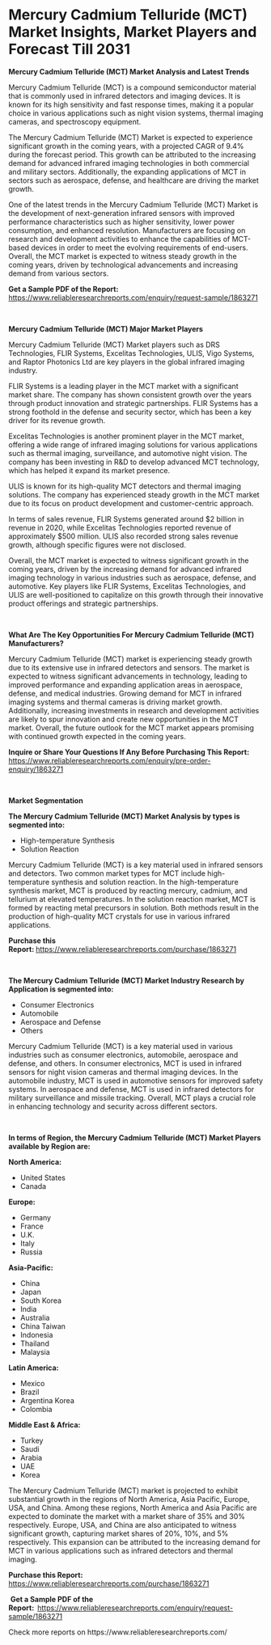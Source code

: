 <p><h1>Mercury Cadmium Telluride (MCT) Market Insights, Market Players and Forecast Till 2031</h1></p><p><strong>Mercury Cadmium Telluride (MCT) Market Analysis and Latest Trends</strong></p>
<p><p>Mercury Cadmium Telluride (MCT) is a compound semiconductor material that is commonly used in infrared detectors and imaging devices. It is known for its high sensitivity and fast response times, making it a popular choice in various applications such as night vision systems, thermal imaging cameras, and spectroscopy equipment.</p><p>The Mercury Cadmium Telluride (MCT) Market is expected to experience significant growth in the coming years, with a projected CAGR of 9.4% during the forecast period. This growth can be attributed to the increasing demand for advanced infrared imaging technologies in both commercial and military sectors. Additionally, the expanding applications of MCT in sectors such as aerospace, defense, and healthcare are driving the market growth.</p><p>One of the latest trends in the Mercury Cadmium Telluride (MCT) Market is the development of next-generation infrared sensors with improved performance characteristics such as higher sensitivity, lower power consumption, and enhanced resolution. Manufacturers are focusing on research and development activities to enhance the capabilities of MCT-based devices in order to meet the evolving requirements of end-users. Overall, the MCT market is expected to witness steady growth in the coming years, driven by technological advancements and increasing demand from various sectors.</p></p>
<p><strong>Get a Sample PDF of the Report:&nbsp;</strong> <a href="https://www.reliableresearchreports.com/enquiry/request-sample/1863271">https://www.reliableresearchreports.com/enquiry/request-sample/1863271</a></p>
<p>&nbsp;</p>
<p><strong>Mercury Cadmium Telluride (MCT) Major Market Players</strong></p>
<p><p>Mercury Cadmium Telluride (MCT) Market players such as DRS Technologies, FLIR Systems, Excelitas Technologies, ULIS, Vigo Systems, and Raptor Photonics Ltd are key players in the global infrared imaging industry.</p><p>FLIR Systems is a leading player in the MCT market with a significant market share. The company has shown consistent growth over the years through product innovation and strategic partnerships. FLIR Systems has a strong foothold in the defense and security sector, which has been a key driver for its revenue growth.</p><p>Excelitas Technologies is another prominent player in the MCT market, offering a wide range of infrared imaging solutions for various applications such as thermal imaging, surveillance, and automotive night vision. The company has been investing in R&D to develop advanced MCT technology, which has helped it expand its market presence.</p><p>ULIS is known for its high-quality MCT detectors and thermal imaging solutions. The company has experienced steady growth in the MCT market due to its focus on product development and customer-centric approach.</p><p>In terms of sales revenue, FLIR Systems generated around $2 billion in revenue in 2020, while Excelitas Technologies reported revenue of approximately $500 million. ULIS also recorded strong sales revenue growth, although specific figures were not disclosed.</p><p>Overall, the MCT market is expected to witness significant growth in the coming years, driven by the increasing demand for advanced infrared imaging technology in various industries such as aerospace, defense, and automotive. Key players like FLIR Systems, Excelitas Technologies, and ULIS are well-positioned to capitalize on this growth through their innovative product offerings and strategic partnerships.</p></p>
<p>&nbsp;</p>
<p><strong>What Are The Key Opportunities For Mercury Cadmium Telluride (MCT) Manufacturers?</strong></p>
<p><p>Mercury Cadmium Telluride (MCT) market is experiencing steady growth due to its extensive use in infrared detectors and sensors. The market is expected to witness significant advancements in technology, leading to improved performance and expanding application areas in aerospace, defense, and medical industries. Growing demand for MCT in infrared imaging systems and thermal cameras is driving market growth. Additionally, increasing investments in research and development activities are likely to spur innovation and create new opportunities in the MCT market. Overall, the future outlook for the MCT market appears promising with continued growth expected in the coming years.</p></p>
<p><strong>Inquire or Share Your Questions If Any Before Purchasing This Report:</strong> <a href="https://www.reliableresearchreports.com/enquiry/pre-order-enquiry/1863271">https://www.reliableresearchreports.com/enquiry/pre-order-enquiry/1863271</a></p>
<p>&nbsp;</p>
<p><strong>Market Segmentation</strong></p>
<p><strong>The Mercury Cadmium Telluride (MCT) Market Analysis by types is segmented into:</strong></p>
<p><ul><li>High-temperature Synthesis</li><li>Solution Reaction</li></ul></p>
<p><p>Mercury Cadmium Telluride (MCT) is a key material used in infrared sensors and detectors. Two common market types for MCT include high-temperature synthesis and solution reaction. In the high-temperature synthesis market, MCT is produced by reacting mercury, cadmium, and tellurium at elevated temperatures. In the solution reaction market, MCT is formed by reacting metal precursors in solution. Both methods result in the production of high-quality MCT crystals for use in various infrared applications.</p></p>
<p><strong>Purchase this Report:&nbsp;</strong><a href="https://www.reliableresearchreports.com/purchase/1863271">https://www.reliableresearchreports.com/purchase/1863271</a></p>
<p>&nbsp;</p>
<p><strong>The Mercury Cadmium Telluride (MCT) Market Industry Research by Application is segmented into:</strong></p>
<p><ul><li>Consumer Electronics</li><li>Automobile</li><li>Aerospace and Defense</li><li>Others</li></ul></p>
<p><p>Mercury Cadmium Telluride (MCT) is a key material used in various industries such as consumer electronics, automobile, aerospace and defense, and others. In consumer electronics, MCT is used in infrared sensors for night vision cameras and thermal imaging devices. In the automobile industry, MCT is used in automotive sensors for improved safety systems. In aerospace and defense, MCT is used in infrared detectors for military surveillance and missile tracking. Overall, MCT plays a crucial role in enhancing technology and security across different sectors.</p></p>
<p>&nbsp;</p>
<p><strong>In terms of Region, the Mercury Cadmium Telluride (MCT) Market Players available by Region are:</strong></p>
<p>
    <p> <strong> North America: </strong>
        <ul>
            <li>United States</li>
            <li>Canada</li>
        </ul>
        </p> 
    <p> <strong> Europe: </strong>
        <ul>
            <li>Germany</li>
            <li>France</li>
            <li>U.K.</li>
            <li>Italy</li>
            <li>Russia</li>
        </ul>
        </p> 
    <p> <strong> Asia-Pacific: </strong>
        <ul>
            <li>China</li>
            <li>Japan</li>
            <li>South Korea</li>
            <li>India</li>
            <li>Australia</li>
            <li>China Taiwan</li>
            <li>Indonesia</li>
            <li>Thailand</li>
            <li>Malaysia</li>
        </ul>
        </p> 
    <p> <strong> Latin America: </strong>
        <ul>
            <li>Mexico</li>
            <li>Brazil</li>
            <li>Argentina Korea</li>
            <li>Colombia</li>
        </ul>
        </p> 
    <p> <strong> Middle East & Africa: </strong>
        <ul>
            <li>Turkey</li>
            <li>Saudi</li>
            <li>Arabia</li>
            <li>UAE</li>
            <li>Korea</li>
        </ul>
    </p>
    </p>
<p><p>The Mercury Cadmium Telluride (MCT) market is projected to exhibit substantial growth in the regions of North America, Asia Pacific, Europe, USA, and China. Among these regions, North America and Asia Pacific are expected to dominate the market with a market share of 35% and 30% respectively. Europe, USA, and China are also anticipated to witness significant growth, capturing market shares of 20%, 10%, and 5% respectively. This expansion can be attributed to the increasing demand for MCT in various applications such as infrared detectors and thermal imaging.</p></p>
<p><strong>Purchase this Report: </strong><a href="https://www.reliableresearchreports.com/purchase/1863271">https://www.reliableresearchreports.com/purchase/1863271</a></p>
<p>&nbsp;<strong>Get a Sample PDF of the Report:&nbsp;&nbsp;</strong><a href="https://www.reliableresearchreports.com/enquiry/request-sample/1863271">https://www.reliableresearchreports.com/enquiry/request-sample/1863271</a></p>
<p><strong></strong></p>
<p>Check more reports on https://www.reliableresearchreports.com/</p>